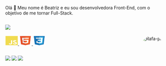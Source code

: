Olá 👋 Meu nome é Beatriz e eu sou desenvolvedora Front-End, com o objetivo de me tornar Full-Stack.

##

<div>
  <a href="https://github.com/beatrizRadoski">
  <img height="180em" src="https://github-readme-stats.vercel.app/api?username=beatrizRadoski&show_icons=true&theme=dracula&include_all_commits=true&count_private=true"/>
</div>

<div style="display: inline_block"><br>
  <img  alt="Rafa-Js" height="30" width="40" src="https://raw.githubusercontent.com/devicons/devicon/master/icons/javascript/javascript-plain.svg">
  <img  alt="Rafa-HTML" height="30" width="40" src="https://raw.githubusercontent.com/devicons/devicon/master/icons/html5/html5-original.svg">
  <img  alt="Rafa-CSS" height="30" width="40" src="https://raw.githubusercontent.com/devicons/devicon/master/icons/css3/css3-original.svg">
  <img align="right" alt="Rafa-pic" height="150" style="border-radius:50px;" src="https://cdn.discordapp.com/attachments/679381012123222040/1023276844289634395/download20220906135105.png">
</div>
  
  ##
  
  <div> 
<a href="https://discord.com/users/689613479321403413" target="_blank"><img src="https://img.shields.io/badge/Discord-7289DA?style=for-the-badge&logo= discord&logoColor=white" target="_blank"></a>
  <a href = "mailto:beatrizradoski03@gmail.com"><img src="https://img.shields.io/badge/-Gmail-%23333?style=for-the-badge&logo=gmail&logoColor=white" destino ="_blank"></a>
  <a href="https://www.linkedin.com/in/beatriz-fumie-radoski-b804981b2/"target="_blank"><img src="https://img.shields.io/badge/-LinkedIn-%230077B5?style=for-the-badge&logo=linkedin&logoColor=white" target="_blank"></a>
